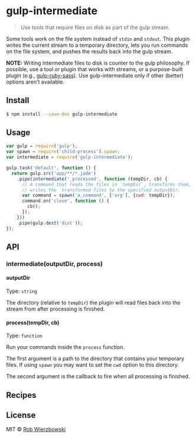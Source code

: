 # gulp-intermediate

> Use tools that require files on disk as part of the gulp stream.

Some tools work on the file system instead of `stdin` and `stdout`. This plugin writes the current stream to a temporary directory, lets you run commands on the file system, and pushes the results back into the gulp stream.

**NOTE:** Writing intermediate files to disk is counter to the gulp philosophy. If possible, use a tool or plugin that works with streams, or a purpose-built plugin (e.g., [gulp-ruby-sass](https://github.com/sindresorhus/gulp-ruby-sass)). Use gulp-intermediate only if other (better) options aren't available.

## Install

```sh
$ npm install --save-dev gulp-intermediate
```

## Usage

```js
var gulp = require('gulp');
var spawn = require('child-process').spawn;
var intermediate = require('gulp-intermediate');

gulp.task('default', function () {
  return gulp.src('app/**/*.jade')
    .pipe(intermediate('_processed', function (tempDir, cb) {
      // A command that reads the files in `tempDir`, transforms them, and
      // writes the  transformed files to the specified outputDir.
      var command = spawn('a_command', ['arg'], {cwd: tempDir});
      command.on('close', function () {
        cb();
      });
    }))
    .pipe(gulp.dest('dist'));
});
```

## API

### intermediate(outputDir, process)

#### outputDir

Type: `string`  

The directory (relative to `tempDir`) the plugin will read files back into the stream from after processing is finished.

#### process(tempDir, cb)

Type: `function`  

Run your commands inside the `process` function.

The first argument is a path to the directory that contains your temporary files. If using `spawn` you may want to set the `cwd` option to this directory.

The second argument is the callback to fire when all processing is finished.

## Recipes

<!-- TODO: Get a working spawn jekyll example for the recipes -->

## License

MIT © [Rob Wierzbowski](http://robwierzbowski.com)
